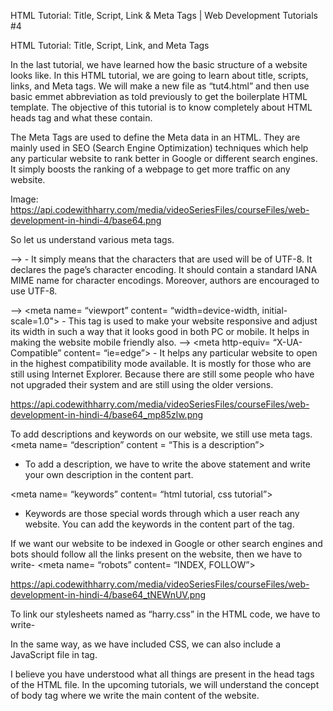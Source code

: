 

HTML Tutorial: Title, Script, Link & Meta Tags | Web Development Tutorials #4

HTML Tutorial: Title, Script, Link, and Meta Tags

In the last tutorial, we have learned how the basic structure of a website looks like. In this HTML tutorial, we are going to learn about title, scripts, links, and Meta tags. We will make a new file as “tut4.html” and then use basic emmet abbreviation as told previously to get the boilerplate HTML template. The objective of this tutorial is to know completely about HTML heads tag and what these contain. 

The Meta Tags are used to define the Meta data in an HTML. They are mainly used in SEO (Search Engine Optimization) techniques which help any particular website to rank better in Google or different search engines. It simply boosts the ranking of a webpage to get more traffic on any website.

Image: https://api.codewithharry.com/media/videoSeriesFiles/courseFiles/web-development-in-hindi-4/base64.png

So let us understand various meta tags. 

--> <meta charset= “UTF-8”>
    - It simply means that the characters that are used will be of UTF-8. It declares the page’s character encoding. It should contain a standard IANA MIME name for character encodings. Moreover, authors are encouraged to use UTF-8. 

--> <meta name= “viewport” content= “width=device-width, initial-scale=1.0">
    - This tag is used to make your website responsive and adjust its width in such a way that it looks good in both PC or mobile. It helps in making the website mobile friendly also.
--> <meta http-equiv= “X-UA-Compatible” content= “ie=edge”>
    - It helps any particular website to open in the highest compatibility mode available. It is mostly for those who are still using Internet Explorer. Because there are still some people who have not upgraded their system and are still using the older versions.

https://api.codewithharry.com/media/videoSeriesFiles/courseFiles/web-development-in-hindi-4/base64_mp85zlw.png

To add descriptions and keywords on our website, we still use meta tags.
<meta name= “description” content = “This is a description”>
- To add a description, we have to write the above statement and write your own description in the content part.

<meta name= “keywords” content= “html tutorial, css tutorial”>
- Keywords are those special words through which a user reach any website. You can add the keywords in the content part of the tag.
 

If we want our website to be indexed in Google or other search engines and bots should follow all the links present on the website, then we have to write-
<meta name= “robots” content= “INDEX, FOLLOW”>

https://api.codewithharry.com/media/videoSeriesFiles/courseFiles/web-development-in-hindi-4/base64_tNEWnUV.png

To link our stylesheets named as “harry.css” in the HTML code, we have to write-

<link rel= “stylesheet” href= “harry.css”>
In the same way, as we have included CSS, we can also include a JavaScript file in <head> tag.

<script src = “harry.js”></script>
I believe you have understood what all things are present in the head tags of the HTML file. In the upcoming tutorials, we will understand the concept of body tag where we write the main content of the website. 